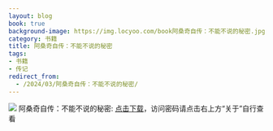 ```yaml
---
layout: blog
book: true
background-image: https://img.locyoo.com/book阿桑奇自传：不能不说的秘密.jpg
category: 书籍
title: 阿桑奇自传：不能不说的秘密
tags:
- 书籍
- 传记
redirect_from:
  - /2024/03/阿桑奇自传：不能不说的秘密/
---
```

![](https://img.locyoo.com/book阿桑奇自传：不能不说的秘密.jpg)
阿桑奇自传：不能不说的秘密: <a name = "ref1" href="https://url18.ctfile.com/f/50983618-1418306240-defa30?p=3619">点击下载</a>，访问密码请点击右上方“关于”自行查看